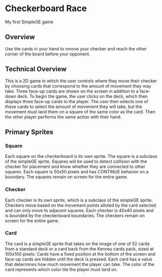 # Checkerboard Race
My first SimpleGE game

## Overview
Use the cards in your hand to nmove your checker and reach the other corner of the board before your opponent.

## Technical Overview
This is a 2D game in which the user controls where they move their checker by choosing cards that correspond to the amount of movement they may take. Three face-up cards are shown on the screen in addition to a face-down deck. To begin the game, the user clicks on the deck, which then displays three face-up cards to the player. The user then selects one of these cards to select the amount of movement they will take, but the movement must land them on a square of the same color as the card. Then the other player performs the same action with their hand.

## Primary Sprites
### Square
Each square on the checkerboard is its own sprite. The square is a subclass of the simpleGE sprite. Squares will be used to detect collision with the checker for placement and know whether they are connected to other squares. Each square is 50x50 pixels and has CONTINUE behavior on a boundary. The squares remain on screen for the entire game.

### Checker
Each checker is its own sprite, which is a subclass of the simpleGE sprite. Checkers move based on the movement points alloted by the card selected and can only move to adjacent squares. Each checker is 40x40 pixels and is bounded by the checkerboard boundaries. The checkers remain on screen for the entire game.

### Card
The card is a simpleGE sprite that takes on the image of one of 52 cards from a standard deck or a card back from the Kenney cards pack, sized at 100x100 pixels. Cards have a fixed position at the bottom of the screen and face-up cards are hidden until the deck is pressed. Each card has a value that determines how much movement the player can take. The color of the card represents which color tile the player must land on.